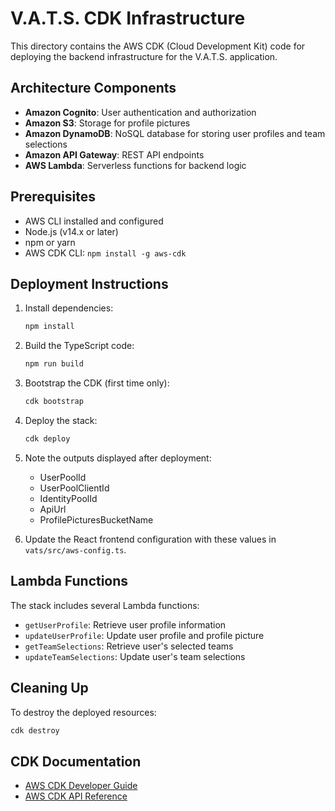 # V.A.T.S. CDK Infrastructure

This directory contains the AWS CDK (Cloud Development Kit) code for deploying the backend infrastructure for the V.A.T.S. application.

## Architecture Components

- **Amazon Cognito**: User authentication and authorization
- **Amazon S3**: Storage for profile pictures
- **Amazon DynamoDB**: NoSQL database for storing user profiles and team selections
- **Amazon API Gateway**: REST API endpoints
- **AWS Lambda**: Serverless functions for backend logic

## Prerequisites

- AWS CLI installed and configured
- Node.js (v14.x or later)
- npm or yarn
- AWS CDK CLI: `npm install -g aws-cdk`

## Deployment Instructions

1. Install dependencies:
   ```bash
   npm install
   ```

2. Build the TypeScript code:
   ```bash
   npm run build
   ```

3. Bootstrap the CDK (first time only):
   ```bash
   cdk bootstrap
   ```

4. Deploy the stack:
   ```bash
   cdk deploy
   ```

5. Note the outputs displayed after deployment:
   - UserPoolId
   - UserPoolClientId
   - IdentityPoolId
   - ApiUrl
   - ProfilePicturesBucketName

6. Update the React frontend configuration with these values in `vats/src/aws-config.ts`.

## Lambda Functions

The stack includes several Lambda functions:

- `getUserProfile`: Retrieve user profile information
- `updateUserProfile`: Update user profile and profile picture
- `getTeamSelections`: Retrieve user's selected teams
- `updateTeamSelections`: Update user's team selections


## Cleaning Up

To destroy the deployed resources:
```bash
cdk destroy
```

## CDK Documentation

- [AWS CDK Developer Guide](https://docs.aws.amazon.com/cdk/latest/guide/home.html)
- [AWS CDK API Reference](https://docs.aws.amazon.com/cdk/api/latest/)